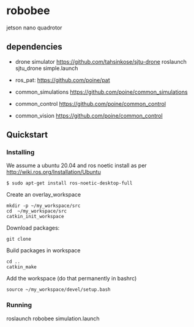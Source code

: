 # robobee
jetson nano quadrotor


## dependencies
- drone simulator
https://github.com/tahsinkose/sjtu-drone
roslaunch sjtu_drone simple.launch

- ros_pat: https://github.com/poine/pat
- common_simulations https://github.com/poine/common_simulations
- common_control https://github.com/poine/common_control
- common_vision https://github.com/poine/common_control


## Quickstart

### Installing
We assume a ubuntu 20.04 and ros noetic install as per http://wiki.ros.org/Installation/Ubuntu

`$ sudo apt-get install ros-noetic-desktop-full`

Create an overlay_workspace

```
mkdir -p ~/my_workspace/src
cd  ~/my_workspace/src
catkin_init_workspace
```

Download packages:

```
git clone 
```

Build packages in workspace
```
cd ..
catkin_make
```

Add the workspace (do that permanently in bashrc)
```
source ~/my_workspace/devel/setup.bash
```


### Running

roslaunch robobee simulation.launch
